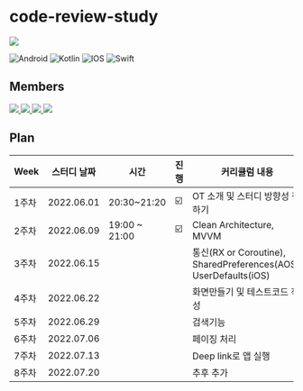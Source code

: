 # code-review-study
<a href="https://hits.seeyoufarm.com"><img src="https://hits.seeyoufarm.com/api/count/incr/badge.svg?url=https%3A%2F%2Fgithub.com%2Fejkim-dev%2Fcode-review-study&count_bg=%2379C83D&title_bg=%23555555&icon=&icon_color=%23E7E7E7&title=views&edge_flat=false"/></a>

![Android](https://img.shields.io/badge/Android-3DDC84?style=for-the-badge&logo=android&logoColor=white)
![Kotlin](https://img.shields.io/badge/kotlin-%230095D5.svg?style=for-the-badge&logo=kotlin&logoColor=white)
![IOS](https://img.shields.io/badge/iOS-000000?style=for-the-badge&logo=ios&logoColor=white)
![Swift](https://img.shields.io/badge/swift-F54A2A?style=for-the-badge&logo=swift&logoColor=white)

## Members
<a href="https://github.com/ejkim-dev/code-review-study/tree/ejkim">
  <img src="https://contrib.rocks/image?repo=ejkim-dev/ejkim-dev" />
</a>
<a href="https://github.com/HaejungAhn/HaejungAhn/graphs/contributors">
  <img src="https://contrib.rocks/image?repo=HaejungAhn/HaejungAhn" />
</a>
<a href="https://github.com/ejkim-dev/code-review-study/tree/android-hoony">
  <img src="https://contrib.rocks/image?repo=dev-hoony/devPortfolio" />
</a>
<a href="https://github.com/ejkim-dev/code-review-study/tree/Android-mjin">
  <img src="https://contrib.rocks/image?repo=mjini-dev/MPhotoCard" />
</a>


## Plan

| Week | 스터디 날짜 | 시간 | 진행 |커리큘럼 내용 |
| ------ | -- | -- | -- |----------- |
| 1주차 | 2022.06.01 | 20:30~21:20 | ☑️ | OT 소개 및 스터디 방향성 정하기 |
| 2주차 | 2022.06.09 | 19:00 ~ 21:00 | ☑️ | Clean Architecture, MVVM |
| 3주차 | 2022.06.15 | | | 통신(RX or Coroutine), SharedPreferences(AOS), UserDefaults(iOS) |
| 4주차 | 2022.06.22 | | | 화면만들기 및 테스트코드 작성 |
| 5주차 | 2022.06.29 | | | 검색기능 |
| 6주차 | 2022.07.06 | | | 페이징 처리 |
| 7주차 | 2022.07.13 | | | Deep link로 앱 실행 |
| 8주차 | 2022.07.20 | | | 추후 추가 |
